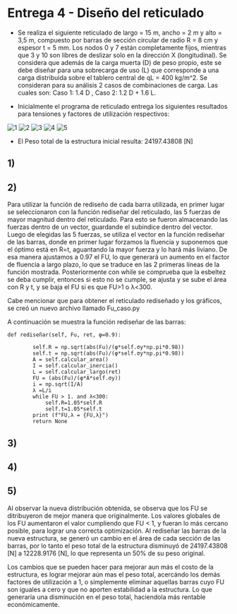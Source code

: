 # Entrega 4 - Diseño del reticulado

* Se realiza el siguiente reticulado de largo = 15 m, ancho = 2 m y alto = 3,5 m, compuesto por barras de sección circular de radio R = 8 cm y espesor t = 5 mm. Los nodos 0 y 7 están completamente fijos, mientras que 3 y 10 son libres de deslizar solo en la dirección X (longitudinal). Se considera que además de la carga muerta (D) de peso propio, este se debe diseñar para una sobrecarga de uso (L) que corresponde a una carga distribuida sobre el tablero central de qL = 400 kg/m^2. Se consideran para su análisis 2 casos de combinaciones de carga. Las cuales son: Caso 1: 1.4 D  , Caso 2: 1.2 D + 1.6 L.

* Inicialmente el programa de reticulado entrega los siguientes resultados para tensiones y factores de utilización respectivos:

![1](https://user-images.githubusercontent.com/69275311/95888168-217ba800-0d57-11eb-8585-9700c260adf2.png)
![2](https://user-images.githubusercontent.com/69275311/95888183-25a7c580-0d57-11eb-876d-a47fa34dca22.png)
![3](https://user-images.githubusercontent.com/69275311/95888187-27718900-0d57-11eb-987a-767d817d98a0.png)
![4](https://user-images.githubusercontent.com/69275311/95888195-28a2b600-0d57-11eb-9745-675070fe3e92.png)
![5](https://user-images.githubusercontent.com/69275311/95888202-29d3e300-0d57-11eb-8eac-41f32483e1b2.png)

* El Peso total de la estructura inicial resulta: 24197.43808 [N]

## 1)


## 2) 

Para utilizar la función de rediseño de cada barra utilizada, en primer lugar se seleccionaron con la función rediseñar del reticulado, las 5 fuerzas de mayor magnitud dentro del reticulado. Para esto se fueron almacenando las fuerzas dentro de un vector, guardande el subindice dentro del vector. Luego de elegidas las 5 fuerzas, se utiliza el vector en la función rediseñar de las barras, donde en primer lugar forzamos la fluencia y suponemos que el óptimo está en R=t, aguantando la mayor fuerza y lo hará más liviano. De esa manera ajustamos a 0.97 el FU, lo que generará un aumento en el factor de fluencia a largo plazo, lo que se traduce en las 2 primeras líneas de la función mostrada. Posteriormente con while se comprueba que la esbeltez se deba cumplir, entonces si esto no se cumple, se ajusta y se sube el área con R y t, y se baja el FU si es que FU>1 o λ<300.

Cabe mencionar que para obtener el reticulado rediseñado y los gráficos, se creó un nuevo archivo llamado Fu_caso.py

A continuación se muestra la función rediseñar de las barras:

```
def rediseñar(self, Fu, ret, φ=0.9):

		self.R = np.sqrt(abs(Fu)/(φ*self.σy*np.pi*0.98))
		self.t = np.sqrt(abs(Fu)/(φ*self.σy*np.pi*0.98))
		A = self.calcular_area()
		I = self.calcular_inercia()
		L = self.calcular_largo(ret)
		FU = (abs(Fu)/(φ*A*self.σy))
		i = np.sqrt(I/A)
		λ =L/i
		while FU > 1. and λ<300:
			self.R=1.05*self.R
			self.t=1.05*self.t
		print (f"FU,λ = {FU,λ}")
		return None
```

## 3)


## 4)


## 5)

Al observar la nueva distribución obtenida, se observa que los FU se ditribuyeron de mejor manera que originalmente. Los valores globales de los FU aumentaron el valor cumpliendo que FU < 1, y fueran lo más cercano posible, para lograr una correcta optimización. Al rediseñar las barras de la nueva estructura, se generó un cambio en el área de cada sección de las barras, por lo tanto el peso total de la estructura disminuyó de 24197.43808 [N] a 12228.9176 [N], lo que representa un 50% de su peso original.

Los cambios que se pueden hacer para mejorar aun más el costo de la estructura, es lograr mejorar aún mas el peso total, acercándo los demás factores de utilización a 1, o simplemente eliminar aquellas barras cuyo FU son iguales a cero y que no aporten estabilidad a la estructura. Lo que generaría una disminución en el peso total, haciendola más rentable económicamente.
